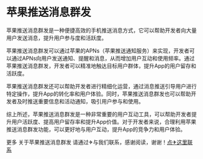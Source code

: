 # 苹果推送消息群发

苹果推送消息群发是一种便捷高效的手机推送消息方式，它可以帮助开发者向大量用户发送消息，提升用户参与度和活跃度。

苹果推送消息群发可以通过苹果的APNs（苹果推送通知服务）来实现，开发者可以通过APNs向用户发送通知、提醒和消息，从而增加用户互动和使用频率。通过苹果推送消息群发，开发者可以精准地触达目标用户群体，提升App的用户留存和活跃度。

苹果推送消息群发还可以帮助开发者进行精细化运营，通过消息推送引导用户进行特定操作，提升App的转化率和用户体验。同时，苹果推送消息群发也可以帮助开发者及时推送重要信息和活动通知，吸引用户参与和使用。

综上所述，苹果推送消息群发是一种非常重要的用户互动工具，可以帮助开发者提升用户活跃度、提高用户留存率和提升App价值。对于开发者来说，合理利用苹果推送消息群发功能，可以更好地与用户互动，提升App的竞争力和用户体验。

更多 关于苹果推送消息群发 请通过✈与我们联系，感谢阅读，谢谢！[点✈这里联系](https://111.k02.cc)